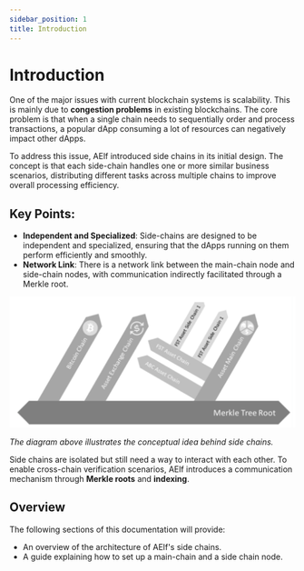 ```yaml
---
sidebar_position: 1
title: Introduction
---
```


# Introduction

One of the major issues with current blockchain systems is scalability. This is mainly due to **congestion problems** in existing blockchains. The core problem is that when a single chain needs to sequentially order and process transactions, a popular dApp consuming a lot of resources can negatively impact other dApps.

To address this issue, AElf introduced side chains in its initial design. The concept is that each side-chain handles one or more similar business scenarios, distributing different tasks across multiple chains to improve overall processing efficiency.

## Key Points:

- **Independent and Specialized**: Side-chains are designed to be independent and specialized, ensuring that the dApps running on them perform efficiently and smoothly.
- **Network Link**: There is a network link between the main-chain node and side-chain nodes, with communication indirectly facilitated through a Merkle root.

![image](../../../../static/img/introduction-topology.png)

_The diagram above illustrates the conceptual idea behind side chains._

Side chains are isolated but still need a way to interact with each other. To enable cross-chain verification scenarios, AElf introduces a communication mechanism through **Merkle roots** and **indexing**.

## Overview

The following sections of this documentation will provide:

- An overview of the architecture of AElf's side chains.
- A guide explaining how to set up a main-chain and a side chain node.
